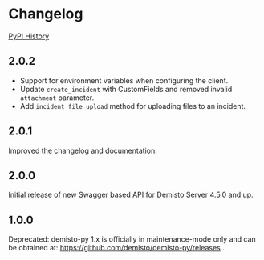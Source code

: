 # Changelog

[PyPI History][1]

[1]: https://pypi.org/project/demisto-py/#history

## 2.0.2
* Support for environment variables when configuring the client.
* Update `create_incident` with CustomFields and removed invalid `attachment` parameter.
* Add `incident_file_upload` method for uploading files to an incident.

## 2.0.1
Improved the changelog and documentation.

## 2.0.0
Initial release of new Swagger based API for Demisto Server 4.5.0 and up.

## 1.0.0
Deprecated: demisto-py 1.x is officially in maintenance-mode only and can be obtained at: https://github.com/demisto/demisto-py/releases .
